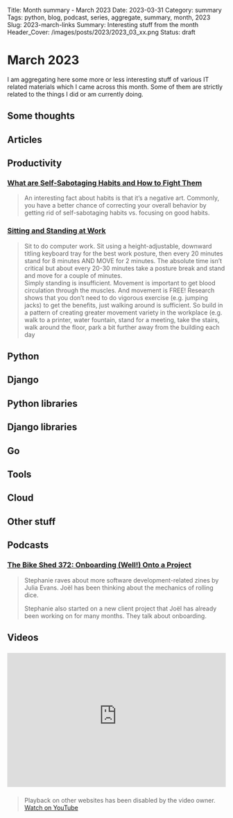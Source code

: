 Title: Month summary - March 2023
Date: 2023-03-31
Category: summary
Tags: python, blog, podcast, series, aggregate, summary, month, 2023
Slug: 2023-march-links
Summary: Interesting stuff from the month
Header_Cover: /images/posts/2023/2023_03_xx.png
Status: draft

# March 2023

I am aggregating here some more or less interesting stuff of various IT related materials which I came across this month.
Some of them are strictly related to the things I did or am currently doing.

## Some thoughts

## Articles

## Productivity

### [What are Self-Sabotaging Habits and How to Fight Them](https://durmonski.com/self-improvement/self-sabotaging-habits/)

> An interesting fact about habits is that it’s a negative art.
> Commonly, you have a better chance of correcting your overall behavior by getting rid of self-sabotaging habits vs. focusing on good habits.

### [Sitting and Standing at Work](https://ergo.human.cornell.edu/CUESitStand.html)

> Sit to do computer work. Sit using a height-adjustable, downward titling keyboard tray for the best work posture, then every 20 minutes stand for 8 minutes AND MOVE for 2 minutes.
> The absolute time isn’t critical but about every 20-30 minutes take a posture break and stand and move for a couple of minutes.\
> Simply standing is insufficient.
> Movement is important to get blood circulation through the muscles. And movement is FREE! Research shows that you don’t need to do vigorous exercise (e.g. jumping jacks) to get the benefits,
> just walking around is sufficient. So build in a pattern of creating greater movement variety in the workplace (e.g. walk to a printer, water fountain, stand for a meeting, take the stairs,
> walk around the floor, park a bit further away from the building each day

## Python

## Django

## Python libraries

## Django libraries

## Go

## Tools

## Cloud

## Other stuff

## Podcasts

### [The Bike Shed 372: Onboarding (Well!) Onto a Project](https://www.bikeshed.fm/372)

> Stephanie raves about more software development-related zines by Julia Evans.
> Joël has been thinking about the mechanics of rolling dice.
>
> Stephanie also started on a new client project that Joël has already been working on for many months.
> They talk about onboarding.

## Videos

### [](https://www.youtube.com/watch?v=VIDEO_ID)

<div class="videoWrapper" style="height:0; padding-bottom:56.25%; padding-top:25px; position:relative" height="0">
    <iframe style="position:absolute; top:0; width:100%" height="100%" width="100%" src="https://www.youtube-nocookie.com/embed/VIDEO_ID" frameborder="0" allow="accelerometer; autoplay; encrypted-media; gyroscope; picture-in-picture" allowfullscreen></iframe>
</div>

### [](https://www.youtube.com/watch?v=VIDEO_ID)

> Playback on other websites has been disabled by the video owner. [Watch on YouTube](https://www.youtube.com/watch?v=VIDEO_ID)
